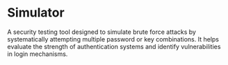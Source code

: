 # Simulator

A security testing tool designed to simulate brute force attacks by systematically attempting multiple password 
or key combinations. It helps evaluate the strength of authentication systems and identify vulnerabilities in login mechanisms.

